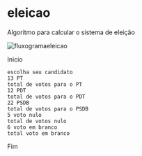 # eleicao
Algoritmo para calcular o sistema de eleição

![fluxogramaeleicao](https://user-images.githubusercontent.com/65674963/169927784-735ce150-c963-4e19-98a8-99564e013748.png)


Inicio

    escolha seu candidato
    13 PT
    total de votos para o PT
    12 PDT
    total de votos para o PDT
    22 PSDB
    total de votos para o PSDB
    5 voto nulo
    total de votos nulo
    6 voto em branco
    total voto em branco
  
Fim 
